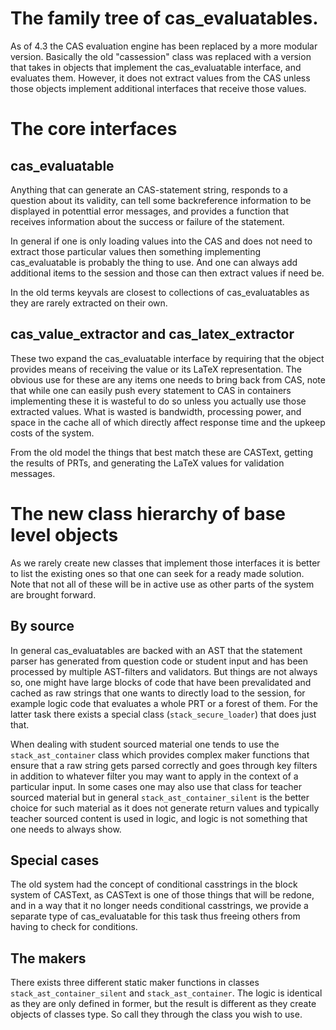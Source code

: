 # The family tree of cas_evaluatables.

As of 4.3 the CAS evaluation engine has been replaced by a more modular
version. Basically the old "cassession" class was replaced with a version
that takes in objects that implement the cas_evaluatable interface, and 
evaluates them. However, it does not extract values from the CAS unless
those objects implement additional interfaces that receive those values.

# The core interfaces

## cas_evaluatable

Anything that can generate an CAS-statement string, responds to a question
about its validity, can tell some backreference information to be displayed
in potenttial error messages, and provides a function that receives
information about the success or failure of the statement.

In general if one is only loading values into the CAS and does not need to
extract those particular values then something implementing cas_evaluatable
is probably the thing to use. And one can always add additional items to
the session and those can then extract values if need be.

In the old terms keyvals are closest to collections of cas_evaluatables
as they are rarely extracted on their own.

## cas_value_extractor and cas_latex_extractor

These two expand the cas_evaluatable interface by requiring that the object
provides means of receiving the value or its LaTeX representation. 
The obvious use for these are any items one needs to bring back from CAS,
note that while one can easily push every statement to CAS in containers
implementing these it is wasteful to do so unless you actually use those 
extracted values. What is wasted is bandwidth, processing power, and space
in the cache all of which directly affect response time and the upkeep
costs of the system.

From the old model the things that best match these are CASText, getting
the results of PRTs, and generating the LaTeX values for validation messages.

# The new class hierarchy of base level objects

As we rarely create new classes that implement those interfaces it is better
to list the existing ones so that one can seek for a ready made solution.
Note that not all of these will be in active use as other parts of the system
are brought forward.

## By source

In general cas_evaluatables are backed with an AST that the statement parser
has generated from question code or student input and has been processed by
multiple AST-filters and validators. But things are not always so, one might
have large blocks of code that have been prevalidated and cached as raw 
strings that one wants to directly load to the session, for example logic
code that evaluates a whole PRT or a forest of them. For the latter task there
exists a special class (`stack_secure_loader`) that does just that.

When dealing with student sourced material one tends to use 
the `stack_ast_container` class which provides complex maker functions that
ensure that a raw string gets parsed correctly and goes through key filters
in addition to whatever filter you may want to apply in the context of a particular input.
In some cases one may also use that class for teacher sourced material but in general 
`stack_ast_container_silent` is the better choice for such material as it
does not generate return values and typically teacher sourced content is used
in logic, and logic is not something that one needs to always show.

## Special cases

The old system had the concept of conditional casstrings in the block system
of CASText, as CASText is one of those things that will be redone, and in 
a way that it no longer needs conditional casstrings, we provide a separate
type of cas_evaluatable for this task thus freeing others from having to check
for conditions.

## The makers

There exists three different static maker functions in classes 
`stack_ast_container_silent` and `stack_ast_container`. The logic is identical
as they are only defined in former, but the result is different as they create 
objects of classes type. So call they through the class you wish to use.